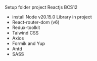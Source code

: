 Setup folder project Reactjs BCS12
- install Node v20.15.0
Library in project
- React-router-dom (v6)
- Redux-toolkit
- Taiwind CSS
- Axios
- Formik and Yup
- Antd
- SASS